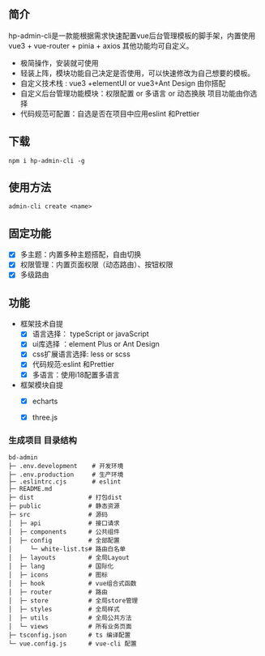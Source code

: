 ## 简介

hp-admin-cli是一款能根据需求快速配置vue后台管理模板的脚手架，内置使用vue3 + vue-router + pinia + axios 其他功能均可自定义。

- 极简操作，安装就可使用
- 轻装上阵，模块功能自己决定是否使用，可以快速修改为自己想要的模板。
- 自定义技术栈 : vue3 +elementUI or vue3+Ant Design 由你搭配
- 自定义后台管理功能模块：权限配置 or 多语言 or 动态换肤 项目功能由你选择
- 代码规范可配置：自选是否在项目中应用eslint 和Prettier

## 下载

```
npm i hp-admin-cli -g
```

## 使用方法

```
admin-cli create <name>
```

## 固定功能

- [x] 多主题：内置多种主题搭配，自由切换
- [x] 权限管理：内置页面权限（动态路由）、按钮权限
- [x] 多级路由

## 功能

- 框架技术自提
  - [x] 语言选择： typeScript or javaScript
  - [x] ui库选择 ：element Plus or Ant Design
  - [x] css扩展语言选择: less or scss
  - [x] 代码规范:eslint 和Prettier
  - [x] 多语言：使用i18配置多语言
- 框架模块自提
  - [x] echarts
  - [x] three.js



### 生成项目 目录结构

```
bd-admin
├─ .env.development    # 开发环境
├─ .env.production     # 生产环境
├─ .eslintrc.cjs       # eslint
├─ README.md          
├─ dist               # 打包dist
├─ public             # 静态资源
├─ src                # 源码
│  ├─ api             # 接口请求
│  ├─ components      # 公共组件
│  ├─ config          # 全部配置
│  	  └─ white-list.ts# 路由白名单
│  ├─ layouts         # 全局Layout
│  ├─ lang        	  # 国际化
│  ├─ icons        	  # 图标
│  ├─ hook        	  # vue组合式函数
│  ├─ router          # 路由
│  ├─ store           # 全局store管理
│  ├─ styles          # 全局样式
│  ├─ utils           # 全局公共方法
│  └─ views           # 所有业务页面
├─ tsconfig.json      # ts 编译配置
└─ vue.config.js      # vue-cli 配置
```

